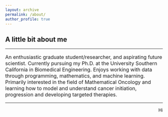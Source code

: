 ```yaml
---
layout: archive
permalink: /about/
author_profile: true
---
```


<h2>A little bit about me</h2>
<hr>
<p style="font-size:16px"> An enthusiastic graduate student/researcher, and aspirating future scientist. Currently pursuing my Ph.D. at the University Southern California in Biomedical Engineering. Enjoys working with data through programming, mathematics, and machine learning. Primarily interested in the field of Mathematical Oncology and learning how to model and understand cancer initiation, progression and developing targeted therapies. </p>
<hr>
<P align="right"> Hi </p>
